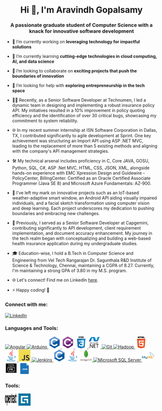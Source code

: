 <h1 align="center">Hi 👋, I'm Aravindh Gopalsamy</h1>
<h3 align="center">A passionate graduate student of Computer Science with a knack for innovative software development</h3>

- 🔭 I’m currently working on **leveraging technology for impactful solutions**

- 🌱 I’m currently learning **cutting-edge technologies in cloud computing, AI, and data science**

- 👯 I’m looking to collaborate on **exciting projects that push the boundaries of innovation**

- 🤝 I’m looking for help with **exploring entrepreneurship in the tech space**

- 👨‍💻 Recently, as a Senior Software Developer at Technumen, I led a dynamic team in designing and implementing a robust insurance policy API. My initiatives resulted in a 10% improvement in policy quoting efficiency and the identification of over 30 critical bugs, showcasing my commitment to system reliability.

- 🌐 In my recent summer internship at ISN Software Corporation in Dallas, TX, I contributed significantly to agile development at Sprint. One key achievement was structuring an Import API using ASP .NET MVC, leading to the replacement of more than 5 existing methods and aligning with the company's API management strategies.

- 🛠️ My technical arsenal includes proficiency in C, Core JAVA, GOSU, Python, SQL, C#, ASP .Net MVC, HTML, CSS, JSON, XML, alongside hands-on experience with EMC Xpression Design and Guidewire - PolicyCenter, BillingCenter. Certified as an Oracle Certified Associate Programmer (Java SE 8) and Microsoft Azure Fundamentals: AZ-900.

- 🌟 I've left my mark on innovative projects such as an IoT-based weather-adaptive smart window, an Android API aiding visually impaired individuals, and a facial sketch transformation using computer vision and deep learning. Each project underscores my dedication to pushing boundaries and embracing new challenges.

- 💼 Previously, I served as a Senior Software Developer at Capgemini, contributing significantly to API development, client requirement implementation, and document accuracy enhancement. My journey in the tech realm began with conceptualizing and building a web-based health insurance application during my undergraduate studies.

- 🎓 Education-wise, I hold a B.Tech in Computer Science and Engineering from Vel Tech Rangarajan Dr. Sagunthala R&D Institute of Science & Technology, Chennai, maintaining a CGPA of 8.27. Currently, I'm maintaining a strong GPA of 3.80 in my M.S. program.

- 🌐 Let's connect! Find me on LinkedIn [here](https://www.linkedin.com/in/aravindh-gopalsamy-28938b169).

- ⚡ Happy coding! 🚀

<h3 align="left">Connect with me:</h3>
<p align="left">
<a href="https://linkedin.com/in/aravindh-gopalsamy-28938b169/" target="blank"><img align="center" src="https://raw.githubusercontent.com/rahuldkjain/github-profile-readme-generator/master/src/images/icons/Social/linked-in-alt.svg" alt="LinkedIn" height="30" width="40" /></a>
</p>

<h3 align="left">Languages and Tools:</h3>
<p align="left">
  <a href="https://angular.io" target="_blank" rel="noreferrer"> <img src="https://angular.io/assets/images/logos/angular/angular.svg" alt="Angular" width="40" height="40"/> </a>
  <a href="https://www.arduino.cc/" target="_blank" rel="noreferrer"> <img src="https://cdn.worldvectorlogo.com/logos/arduino-1.svg" alt="Arduino" width="40" height="40"/> </a>
  <a href="https://www.cprogramming.com/" target="_blank" rel="noreferrer"> <img src="https://raw.githubusercontent.com/devicons/devicon/master/icons/c/c-original.svg" alt="C" width="40" height="40"/> </a>
  <a href="https://www.w3schools.com/cs/" target="_blank" rel="noreferrer"> <img src="https://raw.githubusercontent.com/devicons/devicon/master/icons/csharp/csharp-original.svg" alt="C#" width="40" height="40"/> </a>
  <a href="https://www.w3schools.com/css/" target="_blank" rel="noreferrer"> <img src="https://raw.githubusercontent.com/devicons/devicon/master/icons/css3/css3-original-wordmark.svg" alt="CSS3" width="40" height="40"/> </a>
  <a href="https://dotnet.microsoft.com/" target="_blank" rel="noreferrer"> <img src="https://raw.githubusercontent.com/devicons/devicon/master/icons/dot-net/dot-net-original-wordmark.svg" alt="Dotnet" width="40" height="40"/> </a>
  <a href="https://git-scm.com/" target="_blank" rel="noreferrer"> <img src="https://www.vectorlogo.zone/logos/git-scm/git-scm-icon.svg" alt="Git" width="40" height="40"/> </a>
  <a href="https://hadoop.apache.org/" target="_blank" rel="noreferrer"> <img src="https://www.vectorlogo.zone/logos/apache_hadoop/apache_hadoop-icon.svg" alt="Hadoop" width="40" height="40"/> </a>
  <a href="https://www.w3.org/html/" target="_blank" rel="noreferrer"> <img src="https://raw.githubusercontent.com/devicons/devicon/master/icons/html5/html5-original-wordmark.svg" alt="HTML5" width="40" height="40"/> </a>
  <a href="https://www.java.com" target="_blank" rel="noreferrer"> <img src="https://raw.githubusercontent.com/devicons/devicon/master/icons/java/java-original.svg" alt="Java" width="40" height="40"/> </a>
  <a href="https://developer.mozilla.org/en-US/docs/Web/JavaScript" target="_blank" rel="noreferrer"> <img src="https://raw.githubusercontent.com/devicons/devicon/master/icons/javascript/javascript-original.svg" alt="JavaScript" width="40" height="40"/> </a>
  <a href="https://www.jenkins.io" target="_blank" rel="noreferrer"> <img src="https://www.vectorlogo.zone/logos/jenkins/jenkins-icon.svg" alt="Jenkins" width="40" height="40"/> </a>
  <img src="https://raw.githubusercontent.com/devicons/devicon/master/icons/c/c-original.svg" alt="C" width="40" height="40"/>
  <img src="https://raw.githubusercontent.com/devicons/devicon/master/icons/java/java-original.svg" alt="Java" width="40" height="40"/>
  <a href="https://www.mongodb.com/" target="_blank" rel="noreferrer"> <img src="https://raw.githubusercontent.com/devicons/devicon/master/icons/mongodb/mongodb-original-wordmark.svg" alt="MongoDB" width="40" height="40"/> </a>
  <a href="https://www.microsoft.com/en-us/sql-server" target="_blank" rel="noreferrer"> <img src="https://www.svgrepo.com/show/303229/microsoft-sql-server-logo.svg" alt="Microsoft SQL Server" width="40" height="40"/> </a>
  <a href="https://www.mysql.com/" target="_blank" rel="noreferrer"> <img src="https://raw.githubusercontent.com/devicons/devicon/master/icons/mysql/mysql-original-wordmark.svg" alt="MySQL" width="40" height="40"/> </a>
  <img src="xml.jpg" alt="XML" width="40" height="40"/>
  <img src="json-18-695417.webp" alt="JSON" width="40" height="40"/>
 
  

</p>

<h3 align="left">Tools:</h3>
<p align="left">
  <img src="images.png" alt="EMC Xpression Design" width="40" height="40"/>
  <img src="download (1).png" alt="Guidewire - PolicyCenter" width="40" height="40"/>
</p>
